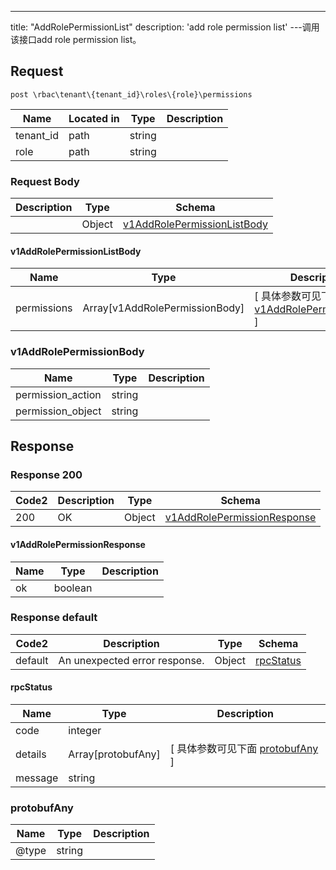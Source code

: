 ---
title: "AddRolePermissionList"
description: 'add role permission list'
---调用该接口add role permission list。



## Request


```
post \rbac\tenant\{tenant_id}\roles\{role}\permissions
```

| Name | Located in | Type | Description | 
| ---- | ---------- | ----------- | ----------- | 
| tenant_id | path | string |  |  
| role | path | string |  |  

### Request Body 
| Description | Type | Schema |
| ----------- | ------ | ------ |
|  | Object | [v1AddRolePermissionListBody](#v1AddRolePermissionListBody) |

#### v1AddRolePermissionListBody

| Name | Type | Description | 
| ---- | ---- | ----------- |         
| permissions | Array[v1AddRolePermissionBody] |  [ 具体参数可见下面 [v1AddRolePermissionBody](#v1AddRolePermissionBody) ] |    

### v1AddRolePermissionBody
| Name | Type | Description | 
| ---- | ---- | ----------- |     
| permission_action | string |  |      
| permission_object | string |  |   



## Response

### Response  200 
| Code2 | Description | Type | Schema |
| ---- | ----------- | ------ | ------ |
| 200 | OK | Object | [v1AddRolePermissionResponse](#v1AddRolePermissionResponse) |

#### v1AddRolePermissionResponse

| Name | Type | Description | 
| ---- | ---- | ----------- |     
| ok | boolean |  |   



### Response  default 
| Code2 | Description | Type | Schema |
| ---- | ----------- | ------ | ------ |
| default | An unexpected error response. | Object | [rpcStatus](#rpcStatus) |

#### rpcStatus

| Name | Type | Description | 
| ---- | ---- | ----------- |     
| code | integer |  |          
| details | Array[protobufAny] |  [ 具体参数可见下面 [protobufAny](#protobufAny) ] |       
| message | string |  |   

### protobufAny
| Name | Type | Description | 
| ---- | ---- | ----------- |     
| @type | string |  |   



